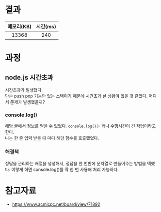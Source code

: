 # 결과
| 메모리(KB) | 시간(ms) |
| :---: | :---: |
| 13368 | 240 | 

# 과정
## node.js 시간초과
시간초과가 발생했다.  
단순 push pop 기능만 있는 스택이기 때문에 시간초과 날 상황이 없을 것 같았다. 어디서 문제가 발생했을까?
### console.log()
[해당 글](https://www.acmicpc.net/board/view/71892)에서 정보를 얻을 수 있었다. `console.log()`는 꽤나 수행시간이 긴 작업이라고 한다.  
나는 한 줄 입력 받을 때 마다 해당 함수를 호출했었다.
### 해결책
정답을 관리하는 배열을 생성해서, 정답을 한 번만에 문자열로 만들어주는 방법을 택했다. 이렇게 하면 console.log()를 딱 한 번 사용해 처리 가능하다.

# 참고자료
- https://www.acmicpc.net/board/view/71892